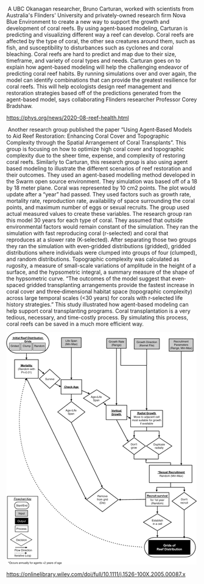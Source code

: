 ​	A UBC Okanagan researcher, Bruno Carturan, worked with scientists from Australia's Flinders' University and privately-owned research firm Nova Blue Environment to create a new way to support the growth and development of coral reefs. By using agent-based modeling, Carturan is predicting and visualizing different way a reef can develop. Coral reefs are affected by the type of coral, the other sea creatures around them, such as fish, and susceptibility to disturbances such as cyclones and coral bleaching. Coral reefs are hard to predict and map due to their size, timeframe, and variety of coral types and needs. Carturan goes on to explain how agent-based modeling will help the challenging endeavor of predicting coral reef habits. By running simulations over and over again, the model can identify combinations that can provide the greatest resilience for coral reefs. This will help ecologists design reef management and restoration strategies based off of the predictions generated from the agent-based model, says collaborating Flinders researcher Professor Corey Bradshaw.

https://phys.org/news/2020-08-reef-health.html

​      Another research group published the paper “Using Agent‐Based Models to Aid Reef Restoration: Enhancing Coral Cover and Topographic Complexity through the Spatial Arrangement of Coral Transplants”. This group is focusing on how to optimize high coral cover and topographic complexity due to the sheer time, expense, and complexity of restoring coral reefs. Similarly to Carturan, this research group is also using agent based modeling to illustrate the different scenarios of reef restoration and their outcomes. They used an agent-based modelling method developed in the Swarm open source environment. They simulation was based off of a 18 by 18 meter plane. Coral was represented by 10 cm2 points. The plot would update after a “year” had passed. They used factors such as growth rate, mortality rate, reproduction rate, availability of space surrounding the coral points, and maximum number of eggs or sexual recruits. The group used actual measured values to create these variables. The research group ran this model 30 years for each type of coral. They assumed that outside environmental factors would remain constant of the simulation. They ran the simulation with fast reproducing coral (r-selected) and coral that reproduces at a slower rate (K-selected). After separating those two groups they ran the simulation with even‐gridded distributions (gridded), gridded distributions where individuals were clumped into groups of four (clumped), and random distributions. Topographic complexity was calculated as rugosity, a measure of small-scale variations of amplitude in the height of a surface, and the hypsometric integral, a summary measure of the shape of the hypsometric curve. “The outcomes of the model suggest that even‐spaced gridded transplanting arrangements provide the fastest increase in coral cover and three‐dimensional habitat space (topographic complexity) across large temporal scales (<30 years) for corals with r‐selected life history strategies.” This study illustrated how agent-based modeling can help support coral transplanting programs. Coral transplantation is a very tedious, necessary, and time-costly process. By simulating this process, coral reefs can be saved in a much more efficient way.

![](reef.gif)

https://onlinelibrary.wiley.com/doi/full/10.1111/j.1526-100X.2005.00087.x
